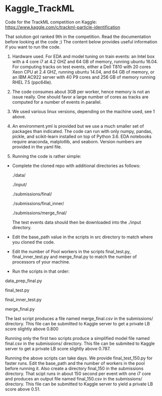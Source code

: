 # Kaggle_TrackML
Code for the TrackML competition on Kaggle: https://www.kaggle.com/c/trackml-particle-identification

That solution got ranked 9th in the competition.  Read the documentation before looking at the code ;)  The content below provides useful information if you want to run the code.

1. Hardware used. For EDA and model tuning on train events: an Intel box with a 4 core i7 at 4.2 GHZ and 64 GB of memory, running ubuntu 16.04. For computing tracks on test events, either a Dell T810 with 20 cores Xeon CPU at 2.4 GHZ, running ubuntu 14.04, and 64 GB of memory, or an IBM AC922 server with 40 P9 cores and 256 GB of memory running RHEL 7.5 (ppc64le).

2. The code consumes about 3GB per worker, hence memory is not an issue really.  One should favor a large number of cores as tracks are computed for a number of events in parallel.

3. We used various linux versions, depending on the machine used, see 1 above.

4. An environment.yml is provided but we use a much smaller set of packages than indicated.  The code can run with only numpy, pandas, pickle, and scikit-learn installed on top of Python 3.6.  EDA notebooks require anaconda, matplotlib, and seaborn. Version numbers are provided in the yaml file.

5. Running the code is rather simple:
- Complete the cloned repo with additional directories as follows:

  ./data/

  ./input/

  ./submissions/final/

  ./submissions/final_inner/

  ./submissions/merge_final/
  
  The test events data should then be downloaded into the ./input directory.
  
- Edit the base_path value in the scripts in src directory to match where you cloned the code.
- Edit the number of Pool workers in the scripts final_test.py, final_inner_test.py and merge_final.py to match the number of processors of your machine.

- Run the scripts in that order:

 data_prep_final.py
 
 final_test.py
 
 final_inner_test.py
 
 merge_final.py
 
The last script produces a file named merge_final.csv in the submissions/ directory.  This file can be submitted to Kaggle server to get a private LB score slightly above 0.800

Running only the first two scripts produce a simplified model file named final.csv in the submissions/ directory.  This file can be submited to Kaggle server to get a private LB score slightly above 0.787. 

Running the above scripts can take days.  We provide final_test_150.py for faster runs. Edit the base_path and the number of workers in the pool before running it. Also create a directory final_150 in the submissions directory. That scipt runs in about 150 second per event with one i7 core and produces an output file named final_150.csv in the submissions/ directory. This file can be submitted to Kaggle server to yield a private LB score above 0.51.  
